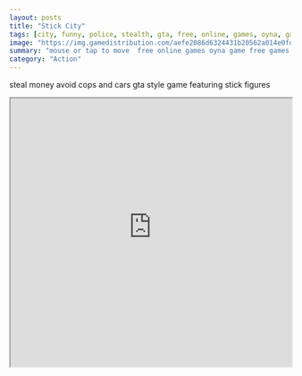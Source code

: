 ```yaml
---
layout: posts
title: "Stick City"
tags: [city, funny, police, stealth, gta, free, online, games, oyna, game, free, games, play, play, games]
image: "https://img.gamedistribution.com/aefe2086d6324431b20562a014e0fda3.jpg"
summary: "mouse or tap to move  free online games oyna game free games play play games"
category: "Action"
---
```


steal money avoid cops and cars gta style game featuring stick figures

<iframe width="100%" height="480px;" src="https://html5.gamedistribution.com/aefe2086d6324431b20562a014e0fda3/"></iframe>